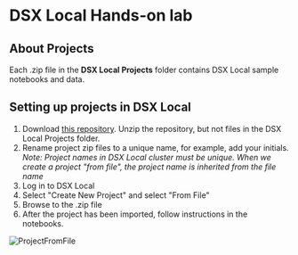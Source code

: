 # DSX Local Hands-on lab

## About Projects
Each .zip file in the **DSX Local Projects** folder contains DSX Local sample notebooks and data. 

## Setting up projects in DSX Local
1. Download [this repository](https://github.com/elenalowery/DSX_Local_Workshop.git). Unzip the repository, but not files in the DSX Local Projects folder. 
2. Rename project zip files to a unique name, for example, add your initials. 
   *Note: Project names in DSX Local cluster must be unique. When we create a project "from file", the project name is inherited from the file name* 
3. Log in to DSX Local
4. Select "Create New Project" and select "From File"
5. Browse to the .zip file
6. After the project has been imported, follow instructions in the notebooks.

![ProjectFromFile](../img/CreateProjectFromFile.JPG?raw=true)
